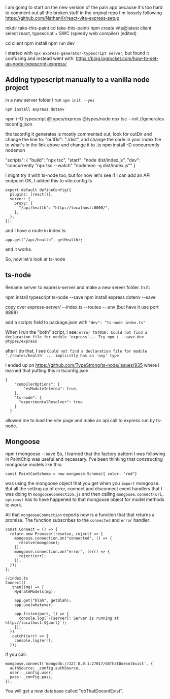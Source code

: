 I am going to start on the new version of the pain app because it's too hard to comment out all the broken stuff in the orginal repo
I'm loosely following https://github.com/NathanKr/react-vite-express-setup

mkdir take-this-paint
cd take-this-paint/
npm create vite@latest client
select react, typescript + SWC (speedy web compiler) (edited)

cd client
npm install
npm run dev

I started with `npx express-generator-typescript server`, but found it confusing and instead went with: https://blog.logrocket.com/how-to-set-up-node-typescript-express/

## Adding typescript manually to a vanilla node project

in a new server folder I run `npm init --yes`

`npm install express dotenv`

npm i -D typescript @types/express @types/node
npx tsc --init //generates tsconfig.json

the tsconfig it generates is mostly commented out, look for outDir and change the line to: "outDir": "./dist",
and change the code in your index file to what's in the link above and change it to .ts
npm install -D concurrently nodemon

"scripts": {
"build": "npx tsc",
"start": "node dist/index.js",
"dev": "concurrently \"npx tsc --watch\" \"nodemon -q dist/index.js\""
}

I might try it with ts-node too, but for now let's see if I can add an API endpoint
OK, I added this to vite.config.ts

```
export default defineConfig({
  plugins: [react()],
  server: {
    proxy: {
      "/api/health": "http://localhost:8000/",
    },
  },
});
```

and I have a route in index.ts:

```
app.get("/api/health", getHealth);
```

and it works.

So, now let's look at ts-node

## ts-node

Rename server to express-server and make a new server folder. In it:

npm install typescript ts-node --save
npm install express dotenv --save

copy over
express-server/
--index.ts
--routes
--.env (but have it use port 8888)

add a scripts field to package.json with `"dev": "ts-node index.ts"`

When I run the "both" script, I see: `error TS7016: Could not find a declaration file for module 'express'... Try npm i --save-dev @types/express`

after I do that, I see `Could not find a declaration file for module './routes/health' ... implicitly has an 'any' type`

I ended up on https://github.com/TypeStrong/ts-node/issues/935 where I learned that putting this in tsconfig.json

```
{
    "compilerOptions": {
        "esModuleInterop": true,
    },
    "ts-node": {
      "experimentalResolver": true
    }
  }
```

allowed me to load the vite page and make an api call to express run by ts-node.

## Mongoose

npm i mongoose --save
So, I learned that the factory pattern I was following in PaintChip was useful and necessary. I've been thinking that constructing mongoose models like this:

```
const PaintCanSchema = new mongoose.Schema({ color: "red"}
```

was using the mongoose object that you get when you `import` mongoose. But all the setting up of error, connect and disconnect event handlers that I was doing in `mongooseConnection.js` and then calling `mongoose.connect(uri, options)` has to have happened to that mongoose object for model methods to work.

All that `mongooseConnection` exports now is a function that that returns a promise. The function subscribes to the `connected` and `error` handler:

```
const Connect = () => {
  return new Promise((resolve, reject) => {
    mongoose.connection.on("connected", () => {
      resolve(mongoose);
    });
    mongoose.connection.on("error", (err) => {
      reject(err);
    });
  });
};
```

```
//index.ts
Connect()
  .then((mg) => {
    HydrateModels(mg);

    app.get("blah", getBlah);
    app.use(whatever)

    app.listen(port, () => {
      console.log(`⚡️[server]: Server is running at http://localhost:${port}`);
    });
  })
  .catch((err) => {
    console.log(err);
  });
```

If you call:

```
mongoose.connect('mongodb://127.0.0.1:27017/dbThatDoesntExist', {
  authSource: _config.authSource,
  user: _config.user,
  pass: _config.pass,
});
```

You will get a new database called "dbThatDoesntExist".
